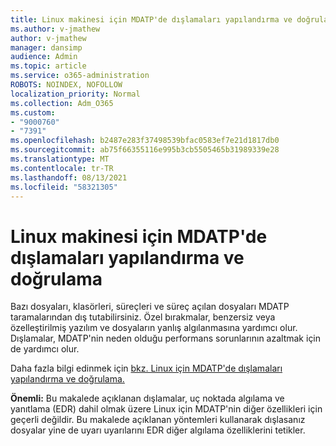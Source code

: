 ```yaml
---
title: Linux makinesi için MDATP'de dışlamaları yapılandırma ve doğrulama
ms.author: v-jmathew
author: v-jmathew
manager: dansimp
audience: Admin
ms.topic: article
ms.service: o365-administration
ROBOTS: NOINDEX, NOFOLLOW
localization_priority: Normal
ms.collection: Adm_O365
ms.custom:
- "9000760"
- "7391"
ms.openlocfilehash: b2487e283f37498539bfac0583ef7e21d1817db0
ms.sourcegitcommit: ab75f66355116e995b3cb5505465b31989339e28
ms.translationtype: MT
ms.contentlocale: tr-TR
ms.lasthandoff: 08/13/2021
ms.locfileid: "58321305"
---
```

# <a name="configure-and-validate-exclusions-for-mdatp-on-a-linux-machine"></a>Linux makinesi için MDATP'de dışlamaları yapılandırma ve doğrulama

Bazı dosyaları, klasörleri, süreçleri ve süreç açılan dosyaları MDATP taramalarından dış tutabilirsiniz. Özel bırakmalar, benzersiz veya özelleştirilmiş yazılım ve dosyaların yanlış algılanmasına yardımcı olur. Dışlamalar, MDATP'nin neden olduğu performans sorunlarının azaltmak için de yardımcı olur.

Daha fazla bilgi edinmek için [bkz. Linux için MDATP'de dışlamaları yapılandırma ve doğrulama.](https://go.microsoft.com/fwlink/?linkid=2144517)

**Önemli:** Bu makalede açıklanan dışlamalar, uç noktada algılama ve yanıtlama (EDR) dahil olmak üzere Linux için MDATP'nin diğer özellikleri için geçerli değildir. Bu makalede açıklanan yöntemleri kullanarak dışlasanız dosyalar yine de uyarı uyarılarını EDR diğer algılama özelliklerini tetikler.
